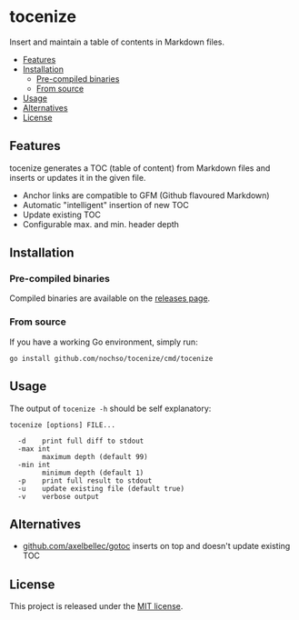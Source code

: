 tocenize
========

Insert and maintain a table of contents in Markdown files.

- [Features](#features)
- [Installation](#installation)
	- [Pre-compiled binaries](#pre-compiled-binaries)
	- [From source](#from-source)
- [Usage](#usage)
- [Alternatives](#alternatives)
- [License](#license)


Features
--------

tocenize generates a TOC (table of content) from Markdown files and inserts or
updates it in the given file.

- Anchor links are compatible to GFM (Github flavoured Markdown)
- Automatic "intelligent" insertion of new TOC
- Update existing TOC
- Configurable max. and min. header depth


Installation
------------


### Pre-compiled binaries

Compiled binaries are available on the [releases page][releases].


### From source

If you have a working Go environment, simply run:

```
go install github.com/nochso/tocenize/cmd/tocenize
```


Usage
-----

The output of `tocenize -h` should be self explanatory:

```
tocenize [options] FILE...

  -d    print full diff to stdout
  -max int
        maximum depth (default 99)
  -min int
        minimum depth (default 1)
  -p    print full result to stdout
  -u    update existing file (default true)
  -v    verbose output
```


Alternatives
------------

- [github.com/axelbellec/gotoc](https://github.com/axelbellec/gotoc) inserts on
  top and doesn't update existing TOC


License
-------

This project is released under the [MIT license](LICENSE).


[releases]: https://github.com/nochso/tocenize/releases